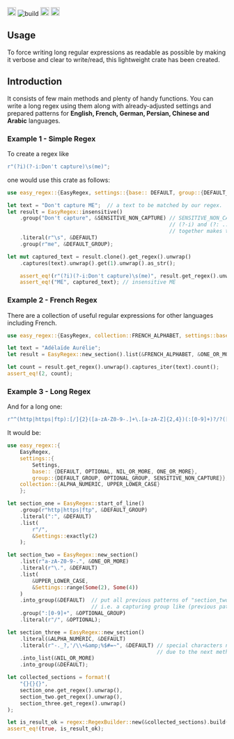 <img alt="github" src="https://img.shields.io/github/license/arian94/easy-regex?style=plastic" height="20px">
<img alt="build" src="https://github.com/arian94/easy-regex/actions/workflows/rust.yml/badge.svg?logo=rust">
<img alt="docs" src="https://img.shields.io/docsrs/easy-regex?style=plastic" height="20px">
<img alt="docs" src="https://img.shields.io/github/commit-activity/m/arian94/easy-regex?style=plastic" height="20px">

## Usage
To force writing long regular expressions as readable as possible by making it verbose and clear to write/read, this lightweight crate has been created.

## Introduction
It consists of few main methods and plenty of handy functions. You can write a long regex using them along with already-adjusted settings and prepared patterns for **English, French, German, Persian, Chinese and Arabic** languages. 

### Example 1 - Simple Regex
To create a regex like
```rust
r"(?i)(?-i:Don't capture)\s(me)";
```
one would use this crate as follows:
``` rust
use easy_regex::{EasyRegex, settings::{base:: DEFAULT, group::{DEFAULT_GROUP, SENSITIVE_NON_CAPTURE}}};

let text = "Don't capture ME";  // a text to be matched by our regex.
let result = EasyRegex::insensitive()
    .group("Don't capture", &SENSITIVE_NON_CAPTURE) // SENSITIVE_NON_CAPTURE refers to  
                                                    // (?-i) and (?: ...) options which  
                                                    // together makes the (?-i: ...) pattern.
    .literal(r"\s", &DEFAULT)
    .group(r"me", &DEFAULT_GROUP);

let mut captured_text = result.clone().get_regex().unwrap()
    .captures(text).unwrap().get(1).unwrap().as_str();

    assert_eq!(r"(?i)(?-i:Don't capture)\s(me)", result.get_regex().unwrap().as_str());
    assert_eq!("ME", captured_text); // insensitive ME
```

### Example 2 - French Regex
There are a collection of useful regular expressions for other languages including French.
```rust
use easy_regex::{EasyRegex, collection::FRENCH_ALPHABET, settings::base::ONE_OR_MORE};

let text = "Adélaïde Aurélie";
let result = EasyRegex::new_section().list(&FRENCH_ALPHABET, &ONE_OR_MORE);

let count = result.get_regex().unwrap().captures_iter(text).count();
assert_eq!(2, count);
```

### Example 3 - Long Regex
And for a long one:
```rust
r"^(http|https|ftp):[/]{2}([a-zA-Z0-9-.]+\.[a-zA-Z]{2,4})(:[0-9]+)?/?([a-zA-Z0-9-._?,'/\\+&amp;%$#=~]*)";
```
It would be:
```rust
use easy_regex::{
    EasyRegex, 
    settings::{
        Settings,
        base:: {DEFAULT, OPTIONAL, NIL_OR_MORE, ONE_OR_MORE}, 
        group::{DEFAULT_GROUP, OPTIONAL_GROUP, SENSITIVE_NON_CAPTURE}},
    collection::{ALPHA_NUMERIC, UPPER_LOWER_CASE}
    };

let section_one = EasyRegex::start_of_line()
    .group(r"http|https|ftp", &DEFAULT_GROUP)
    .literal(":", &DEFAULT)
    .list(
        r"/",
        &Settings::exactly(2)
    );

let section_two = EasyRegex::new_section()
    .list(r"a-zA-Z0-9-.", &ONE_OR_MORE)
    .literal(r"\.", &DEFAULT)
    .list(
        &UPPER_LOWER_CASE,
        &Settings::range(Some(2), Some(4))
    )
    .into_group(&DEFAULT)  // put all previous patterns of "section_two" into a group with default options 
                           // i.e. a capturing group like (previous patterns)
    .group(":[0-9]+", &OPTIONAL_GROUP)
    .literal(r"/", &OPTIONAL);

let section_three = EasyRegex::new_section()
    .literal(&ALPHA_NUMERIC, &DEFAULT)
    .literal(r"-._?,'/\\+&amp;%$#=~", &DEFAULT) // special characters need not be scaped
                                                // due to the next method, into_list.
    .into_list(&NIL_OR_MORE)
    .into_group(&DEFAULT);

let collected_sections = format!(
    "{}{}{}",
    section_one.get_regex().unwrap(),
    section_two.get_regex().unwrap(),
    section_three.get_regex().unwrap()
);

let is_result_ok = regex::RegexBuilder::new(&collected_sections).build().is_ok();
assert_eq!(true, is_result_ok);
```